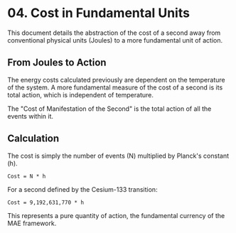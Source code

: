 # 04. Cost in Fundamental Units

This document details the abstraction of the cost of a second away from conventional physical units (Joules) to a more fundamental unit of action.

## From Joules to Action

The energy costs calculated previously are dependent on the temperature of the system. A more fundamental measure of the cost of a second is its total action, which is independent of temperature.

The "Cost of Manifestation of the Second" is the total action of all the events within it.

## Calculation

The cost is simply the number of events (N) multiplied by Planck's constant (h).

```
Cost = N * h
```

For a second defined by the Cesium-133 transition:

```
Cost = 9,192,631,770 * h
```

This represents a pure quantity of action, the fundamental currency of the MAE framework.
